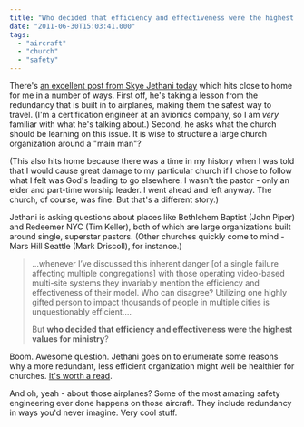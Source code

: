 ```yaml
---
title: "Who decided that efficiency and effectiveness were the highest values for ministry?"
date: "2011-06-30T15:03:41.000"
tags: 
  - "aircraft"
  - "church"
  - "safety"
---
```


There's [an excellent post from Skye Jethani today](http://www.outofur.com/archives/2011/06/blessed_redunda.html) which hits close to home for me in a number of ways. First off, he's taking a lesson from the redundancy that is built in to airplanes, making them the safest way to travel. (I'm a certification engineer at an avionics company, so I am _very_ familiar with what he's talking about.) Second, he asks what the church should be learning on this issue. It is wise to structure a large church organization around a "main man"?

(This also hits home because there was a time in my history when I was told that I would cause great damage to my particular church if I chose to follow what I felt was God's leading to go elsewhere. I wasn't the pastor - only an elder and part-time worship leader. I went ahead and left anyway. The church, of course, was fine. But that's a different story.)

Jethani is asking questions about places like Bethlehem Baptist (John Piper) and Redeemer NYC (Tim Keller), both of which are large organizations built around single, superstar pastors. (Other churches quickly come to mind - Mars Hill Seattle (Mark Driscoll), for instance.)

> ...whenever I’ve discussed this inherent danger \[of a single failure affecting multiple congregations\] with those operating video-based multi-site systems they invariably mention the efficiency and effectiveness of their model. Who can disagree? Utilizing one highly gifted person to impact thousands of people in multiple cities is unquestionably efficient....
> 
> But **who decided that efficiency and effectiveness were the highest values for ministry**?

Boom. Awesome question. Jethani goes on to enumerate some reasons why a more redundant, less efficient organization might well be healthier for churches. [It's worth a read](http://www.outofur.com/archives/2011/06/blessed_redunda.html).

And oh, yeah - about those airplanes? Some of the most amazing safety engineering ever done happens on those aircraft. They include redundancy in ways you'd never imagine. Very cool stuff.
